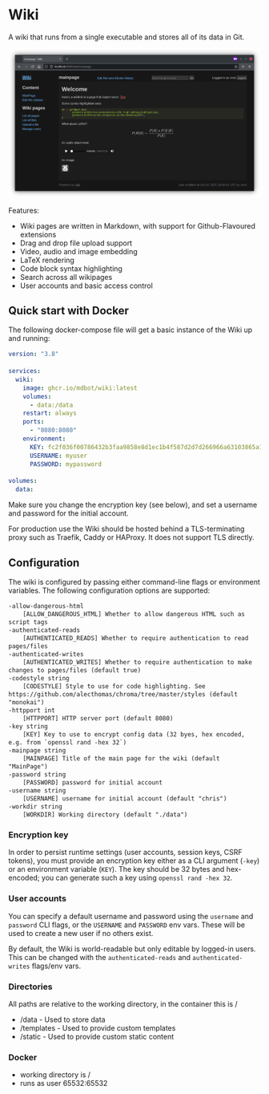 # Wiki

A wiki that runs from a single executable and stores all of its data in Git.

![Screenshot showing the default theme and some features](.github/screenshot.png)

Features:

* Wiki pages are written in Markdown, with support for Github-Flavoured extensions
* Drag and drop file upload support
* Video, audio and image embedding
* LaTeX rendering
* Code block syntax highlighting
* Search across all wikipages
* User accounts and basic access control

## Quick start with Docker

The following docker-compose file will get a basic instance of the Wiki up and
running:

```yaml
version: "3.8"

services:
  wiki:
    image: ghcr.io/mdbot/wiki:latest
    volumes:
      - data:/data
    restart: always
    ports:
      - "8080:8080"
    environment:
      KEY: fc2f036f00786432b3faa9858e8d1ec1b4f587d2d7d266966a63103865a13879
      USERNAME: myuser
      PASSWORD: mypassword

volumes:
  data:
```

Make sure you change the encryption key (see below), and set a username and password
for the initial account.

For production use the Wiki should be hosted behind a TLS-terminating proxy such as
Traefik, Caddy or HAProxy. It does not support TLS directly.

## Configuration

The wiki is configured by passing either command-line flags or environment
variables. The following configuration options are supported:

```
-allow-dangerous-html
    [ALLOW_DANGEROUS_HTML] Whether to allow dangerous HTML such as script tags
-authenticated-reads
    [AUTHENTICATED_READS] Whether to require authentication to read pages/files
-authenticated-writes
    [AUTHENTICATED_WRITES] Whether to require authentication to make changes to pages/files (default true)
-codestyle string
    [CODESTYLE] Style to use for code highlighting. See https://github.com/alecthomas/chroma/tree/master/styles (default "monokai")
-httpport int
    [HTTPPORT] HTTP server port (default 8080)
-key string
    [KEY] Key to use to encrypt config data (32 byes, hex encoded, e.g. from `openssl rand -hex 32`)
-mainpage string
    [MAINPAGE] Title of the main page for the wiki (default "MainPage")
-password string
    [PASSWORD] password for initial account
-username string
    [USERNAME] username for initial account (default "chris")
-workdir string
    [WORKDIR] Working directory (default "./data")
```

### Encryption key

In order to persist runtime settings (user accounts, session keys, CSRF tokens),
you must provide an encryption key either as a CLI argument (`-key`) or
an environment variable (`KEY`). The key should be 32 bytes and
hex-encoded; you can generate such a key using `openssl rand -hex 32`.

### User accounts

You can specify a default username and password using the `username`
and `password` CLI flags, or the `USERNAME` and `PASSWORD` env vars.
These will be used to create a new user if no others exist.

By default, the Wiki is world-readable but only editable by logged-in
users. This can be changed with the `authenticated-reads` and
`authenticated-writes` flags/env vars. 

### Directories

All paths are relative to the working directory, in the container this is /

 - <working directory>/data - Used to store data
 - <working directory>/templates - Used to provide custom templates
 - <working directory>/static - Used to provide custom static content

### Docker

 - working directory is /
 - runs as user 65532:65532
